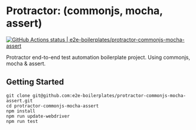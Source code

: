 # Protractor: (commonjs, mocha, assert)

[![GitHub Actions status | e2e-boilerplates/protractor-commonjs-mocha-assert](https://github.com/e2e-boilerplates/protractor-commonjs-mocha-assert/workflows/protractor-commonjs-mocha-assert/badge.svg)](https://github.com/e2e-boilerplates/protractor-commonjs-mocha-assert/actions?workflow=protractor-commonjs-mocha-assert)

Protractor end-to-end test automation boilerplate project. Using commonjs, mocha &amp; assert.

## Getting Started

    git clone git@github.com:e2e-boilerplates/protractor-commonjs-mocha-assert.git
    cd protractor-commonjs-mocha-assert
    npm install
    npm run update-webdriver
    npm run test
